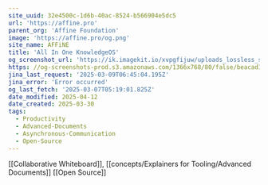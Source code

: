 ```yaml
---
site_uuid: 32e4500c-1d6b-40ac-8524-b566904e5dc5
url: 'https://affine.pro'
parent_org: 'Affine Foundation'
image: 'https://affine.pro/og.png'
site_name: AFFiNE
title: 'All In One KnowledgeOS'
og_screenshot_url: 'https://ik.imagekit.io/xvpgfijuw/uploads_lossless_screenshots_20250527_Affine_og_screenshot.jpeg'
https: //og-screenshots-prod.s3.amazonaws.com/1366x768/80/false/beacad3f444fa77926fe27db0e81be5e8a3e2e77be4fb4fcca12eb781393b5cb.jpeg
jina_last_request: '2025-03-09T06:45:04.195Z'
jina_error: 'Error occurred'
og_last_fetch: '2025-03-07T05:19:01.825Z'
date_modified: 2025-04-12
date_created: 2025-03-30
tags:
  - Productivity
  - Advanced-Documents
  - Asynchronous-Communication
  - Open-Source
---
```


[[Collaborative Whiteboard]], [[concepts/Explainers for Tooling/Advanced Documents]]
[[Open Source]]
